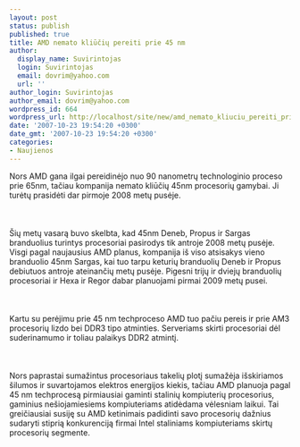 ```yaml
---
layout: post
status: publish
published: true
title: AMD nemato kliūčių pereiti prie 45 nm
author:
  display_name: Suvirintojas
  login: Suvirintojas
  email: dovrim@yahoo.com
  url: ''
author_login: Suvirintojas
author_email: dovrim@yahoo.com
wordpress_id: 664
wordpress_url: http://localhost/site/new/amd_nemato_kliuciu_pereiti_prie_45_nm/
date: '2007-10-23 19:54:20 +0300'
date_gmt: '2007-10-23 19:54:20 +0300'
categories:
- Naujienos
---
```

<p>Nors AMD gana ilgai pereidinėjo nuo 90 nanometrų technologinio proceso prie 65nm, tačiau kompanija nemato kliūčių 45nm procesorių gamybai. Ji turėtų prasidėti dar pirmoje 2008 metų pusėje.<br />
<br><br />
<br>Šių metų vasarą buvo skelbta, kad 45nm Deneb, Propus ir Sargas branduolius turintys procesoriai pasirodys tik antroje 2008 metų pusėje. Visgi pagal naujausius AMD planus, kompanija iš viso atsisakys vieno branduolio 45nm Sargas, kai tuo tarpu keturių branduolių Deneb ir Propus debiutuos antroje ateinančių metų pusėje. Pigesni trijų ir dviejų branduolių procesoriai ir Hexa ir Regor dabar planuojami pirmai 2009 metų pusei.<br />
<br><br />
<br>Kartu su perėjimu prie 45 nm techproceso AMD tuo pačiu pereis ir prie AM3 procesorių lizdo bei DDR3 tipo atminties. Serveriams skirti procesoriai dėl suderinamumo ir toliau palaikys DDR2 atmintį.<br />
<br><br />
<br>Nors paprastai sumažintus procesoriaus takelių plotį sumažėja išskiriamos šilumos ir suvartojamos elektros energijos kiekis, tačiau AMD planuoja pagal 45 nm techprocesą pirmiausiai gaminti stalinių kompiuterių procesorius, gaminius nešiojamiesiems kompiuteriams atidėdama vėlesniam laikui. Tai greičiausiai susiję su AMD ketinimais padidinti savo procesorių dažnius sudaryti stiprią konkurenciją firmai Intel staliniams kompiuteriams skirtų procesorių segmente.</p>
